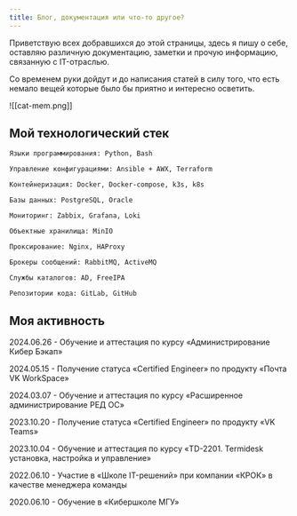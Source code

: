 ```yaml
---
title: Блог, документация или что-то другое?
---
```

Приветствую всех добравшихся до этой страницы, здесь я пишу о себе, оставляю различную документацию, заметки и прочую информацию, связанную с IT-отраслью.

Со временем руки дойдут и до написания статей в силу того, что есть немало вещей которые было бы приятно и интересно осветить.

![[cat-mem.png]]

## Мой технологический стек

```
Языки программирования: Python, Bash

Управление конфигурациями: Ansible + AWX, Terraform

Контейнеризация: Docker, Docker-compose, k3s, k8s

Базы данных: PostgreSQL, Oracle

Мониторинг: Zabbix, Grafana, Loki

Объектные хранилища: MinIO

Проксирование: Nginx, HAProxy

Брокеры сообщений: RabbitMQ, ActiveMQ

Службы каталогов: AD, FreeIPA

Репозитории кода: GitLab, GitHub
```

## Моя активность

2024.06.26 - Обучение и аттестация по курсу «Администрирование Кибер Бэкап»

2024.05.15 - Получение статуса «Certified Engineer» по продукту «Почта VK WorkSpace»

2024.03.07 - Обучение и аттестация по курсу «Расширенное администрирование РЕД ОС»

2023.10.20 - Получение статуса «Certified Engineer» по продукту «VK Teams»

2023.10.04 - Обучение и аттестация по курсу «TD-2201. Termidesk установка, настройка и управление»

2022.06.10 - Участие в «Школе IT-решений» при компании «КРОК» в качестве менеджера команды

2020.06.10 - Обучение в «Кибершколе МГУ»